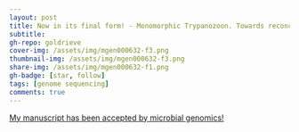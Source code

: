 ```yaml
---
layout: post
title: Now in its final form! - Monomorphic Trypanozoon. Towards reconciling phylogeny and pathologies
subtitle:
gh-repo: goldrieve
cover-img: /assets/img/mgen000632-f3.png
thumbnail-img: /assets/img/mgen000632-f3.png
share-img: /assets/img/mgen000632-f1.png
gh-badge: [star, follow]
tags: [genome sequencing]
comments: true
---
```


[My manuscript has been accepted by microbial genomics!](https://www.microbiologyresearch.org/content/journal/mgen/10.1099/mgen.0.000632)
